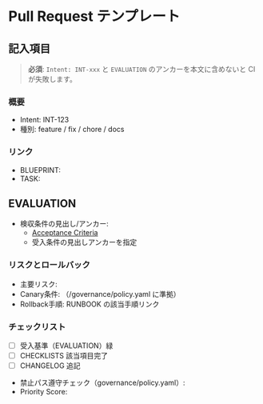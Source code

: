 # Pull Request テンプレート

## 記入項目

> **必須**: `Intent: INT-xxx` と `EVALUATION` のアンカーを本文に含めないと CI が失敗します。

### 概要

- Intent: INT-123 <!-- 必ず INT-123 の形式で記載。必ず実際の Intent 番号に置き換えてください -->
- 種別: feature / fix / chore / docs

### リンク

- BLUEPRINT: <!-- path or permalink -->
- TASK: <!-- path -->

## EVALUATION

- 検収条件の見出し/アンカー:
  - [Acceptance Criteria](../EVALUATION.md#acceptance-criteria)
  - 受入条件の見出しアンカーを指定

### リスクとロールバック

- 主要リスク:
- Canary条件: （/governance/policy.yaml に準拠）
- Rollback手順: RUNBOOK の該当手順リンク

### チェックリスト

- [ ] 受入基準（EVALUATION）緑
- [ ] CHECKLISTS 該当項目完了
- [ ] CHANGELOG 追記
- 禁止パス遵守チェック（governance/policy.yaml）: <!-- 例: OK / 対象外 / 詳細 -->
- Priority Score: <!-- 例: 5 / prioritization.yaml#phase1 -->
